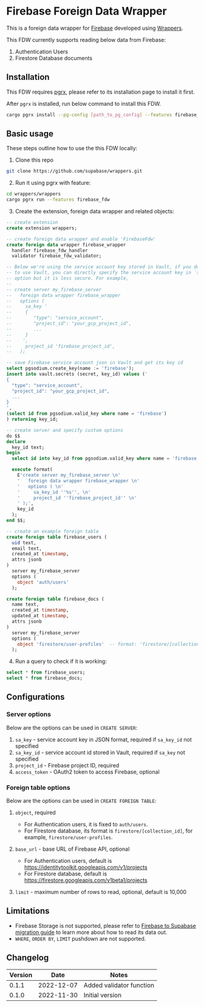 # Firebase Foreign Data Wrapper

This is a foreign data wrapper for [Firebase](https://firebase.google.com/) developed using [Wrappers](https://github.com/supabase/wrappers).

This FDW currently supports reading below data from Firebase:

1. Authentication Users
2. Firestore Database documents

## Installation

This FDW requires [pgrx](https://github.com/tcdi/pgrx), please refer to its installation page to install it first.

After `pgrx` is installed, run below command to install this FDW.

```bash
cargo pgrx install --pg-config [path_to_pg_config] --features firebase_fdw
```

## Basic usage

These steps outline how to use the this FDW locally:

1. Clone this repo

```bash
git clone https://github.com/supabase/wrappers.git
```

2. Run it using pgrx with feature:

```bash
cd wrappers/wrappers
cargo pgrx run --features firebase_fdw
```

3. Create the extension, foreign data wrapper and related objects:

```sql
-- create extension
create extension wrappers;

-- create foreign data wrapper and enable 'FirebaseFdw'
create foreign data wrapper firebase_wrapper
  handler firebase_fdw_handler
  validator firebase_fdw_validator;

-- Below we're using the service account key stored in Vault, if you don't want
-- to use Vault, you can directly specify the service account key in `sa_key`
-- option but it is less secure. For example,
--
-- create server my_firebase_server
--   foreign data wrapper firebase_wrapper
--   options (
--     sa_key '
--     {
--        "type": "service_account",
--        "project_id": "your_gcp_project_id",
--        ...
--     }
--    ',
--     project_id 'firebase_project_id',
--   );

-- save Firebase service account json in Vault and get its key id
select pgsodium.create_key(name := 'firebase');
insert into vault.secrets (secret, key_id) values ('
{
  "type": "service_account",
  "project_id": "your_gcp_project_id",
  ...
}
',
(select id from pgsodium.valid_key where name = 'firebase')
) returning key_id;

-- create server and specify custom options
do $$
declare
  key_id text;
begin
  select id into key_id from pgsodium.valid_key where name = 'firebase' limit 1;

  execute format(
    E'create server my_firebase_server \n'
    '   foreign data wrapper firebase_wrapper \n'
    '   options ( \n'
    '     sa_key_id ''%s'', \n'
    '     project_id ''firebase_project_id'' \n'
    ' );',
    key_id
  );
end $$;

-- create an example foreign table
create foreign table firebase_users (
  uid text,
  email text,
  created_at timestamp,
  attrs jsonb
)
  server my_firebase_server
  options (
    object 'auth/users'
  );

create foreign table firebase_docs (
  name text,
  created_at timestamp,
  updated_at timestamp,
  attrs jsonb
)
  server my_firebase_server
  options (
    object 'firestore/user-profiles'  -- format: 'firestore/[collection_id]'
  );
```

4. Run a query to check if it is working:

```sql
select * from firebase_users;
select * from firebase_docs;
```

## Configurations

### Server options

Below are the options can be used in `CREATE SERVER`:

1. `sa_key` - service account key in JSON format, required if `sa_key_id` not specified
2. `sa_key_id` - service account id stored in Vault, required if `sa_key` not specified
3. `project_id` - Firebase project ID, required
4. `access_token` - OAuth2 token to access Firebase, optional 

### Foreign table options

Below are the options can be used in `CREATE FOREIGN TABLE`:

1. `object`, required

   - For Authentication users, it is fixed to `auth/users`.
   - For Firestore database, its format is `firestore/[collection_id]`, for example, `firestore/user-profiles`.

2. `base_url` - base URL of Firebase API, optional

   - For Authentication users, default is https://identitytoolkit.googleapis.com/v1/projects
   - For Firestore database, default is https://firestore.googleapis.com/v1beta1/projects

3. `limit` - maximum number of rows to read, optional, default is 10,000

## Limitations

- Firebase Storage is not supported, please refer to [Firebase to Supabase migration guide](https://supabase.com/docs/guides/migrations/firebase-storage) to learn more about how to read its data out.
- `WHERE`, `ORDER BY`, `LIMIT` pushdown are not supported.

## Changelog

| Version | Date       | Notes                                                |
| ------- | ---------- | ---------------------------------------------------- |
| 0.1.1   | 2022-12-07 | Added validator function                             |
| 0.1.0   | 2022-11-30 | Initial version                                      |
